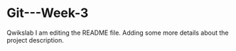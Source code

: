 # Git---Week-3
Qwikslab
I am editing the README file. Adding some more details about the project description.
